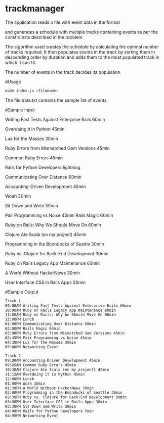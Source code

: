 # trackmanager

The application reads a file with event data in the format

<Event title> <Event duration in min>

and generates a schedule with multiple tracks containing events as per the constrainsts described in the problem.

The algorithm used creates the schedule by calculating the optimal number of tracks required. It then populates events in the track by sorting them in descending order by duration and adds them to the most populated track in which it can fit.

The number of events in the track decides its population.

#Usage

```sh
node index.js <filename>
```
The file data.txt contains the sample list of events.

#Sample Input

Writing Fast Tests Against Enterprise Rails 60min

Overdoing it in Python 45min

Lua for the Masses 30min

Ruby Errors from Mismatched Gem Versions 45min

Common Ruby Errors 45min

Rails for Python Developers lightning

Communicating Over Distance 60min

Accounting-Driven Development 45min

Woah 30min

Sit Down and Write 30min

Pair Programming vs Noise 45min
Rails Magic 60min

Ruby on Rails: Why We Should Move On 60min

Clojure Ate Scala (on my project) 45min

Programming in the Boondocks of Seattle 30min

Ruby vs. Clojure for Back-End Development 30min

Ruby on Rails Legacy App Maintenance 60min

A World Without HackerNews 30min

User Interface CSS in Rails Apps 30min

#Sample Output
```sh
Track 1
09:00AM Writing Fast Tests Against Enterprise Rails 60min
10:00AM Ruby on Rails Legacy App Maintenance 60min
11:00AM Ruby on Rails: Why We Should Move On 60min
12:00PM Lunch
01:00PM Communicating Over Distance 60min
02:00PM Rails Magic 60min
03:00PM Ruby Errors from Mismatched Gem Versions 45min
03:45PM Pair Programming vs Noise 45min
04:30PM Lua for the Masses 30min
05:00PM Networking Event 

Track 2
09:00AM Accounting-Driven Development 45min
09:45AM Common Ruby Errors 45min
10:30AM Clojure Ate Scala (on my project) 45min
11:15AM Overdoing it in Python 45min
12:00PM Lunch
01:00PM Woah 30min
01:30PM A World Without HackerNews 30min
02:00PM Programming in the Boondocks of Seattle 30min
02:30PM Ruby vs. Clojure for Back-End Development 30min
03:00PM User Interface CSS in Rails Apps 30min
03:30PM Sit Down and Write 30min
04:00PM Rails for Python Developers 5min
04:05PM Networking Event 
```
